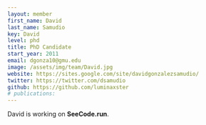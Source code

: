 ```yaml
---
layout: member
first_name: David
last_name: Samudio
key: David
level: phd
title: PhD Candidate
start_year: 2011
email: dgonza10@gmu.edu
image: /assets/img/team/David.jpg
website: https://sites.google.com/site/davidgonzalezsamudio/
twitter: https://twitter.com/dsamudio
github: https://github.com/luminaxster
# publications: 
---
```

David is working on **SeeCode.run**.